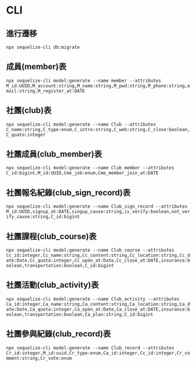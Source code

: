 # CLI

## 進行遷移
`npx sequelize-cli db:migrate`

## 成員(member)表
`npx sequelize-cli model:generate --name member --attributes M_id:UUID,M_account:string,M_name:string,M_pwd:string,M_phone:string,email:string,M_register_at:DATE`

## 社團(club)表
`npx sequelize-cli model:generate --name Club --attributes C_name:string,C_type:enum,C_intro:string,C_web:string,C_close:boolean,C_quato:integer`

## 社團成員(club_member)表
`npx sequelize-cli model:generate --name Club_member --attributes C_id:bigint,M_id:UUID,Cme_job:enum,Cme_member_join_at:DATE`

## 社團報名紀錄(club_sign_record)表
`npx sequelize-cli model:generate --name Club_sign_record --attributes M_id:UUID,signup_at:DATE,singup_cause:string,is_verify:boolean,not_verify_cause:string,C_id:bigint`

## 社團課程(club_course)表
`npx sequelize-cli model:generate --name Club_course --attributes Cc_id:integer,Cc_name:string,Cc_content:string,Cc_location:string,Cc_date:Date,Cc_quota:integer,Cc_open_at:Date,Cc_close_at:DATE,insurance:boolean,transportation:boolean,C_id:bigint`

## 社團活動(club_activity)表
`npx sequelize-cli model:generate --name Club_activity --attributes Ca_id:integer,Ca_name:string,Ca_content:string,Ca_location:string,Ca_date:Date,Ca_quota:integer,Ca_open_at:Date,Ca_close_at:DATE,insurance:boolean,transportation:boolean,Ca_plan:string,C_id:bigint`


## 社團參與紀錄(club_record)表
`npx sequelize-cli model:generate --name Club_record --attributes Cr_id:integer,M_id:uuid,Cr_type:enum,Ca_id:integer,Cc_id:integer,Cr_comment:string,Cr_vote:enum`